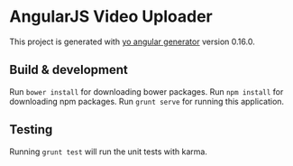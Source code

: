 # AngularJS Video Uploader

This project is generated with [yo angular generator](https://github.com/yeoman/generator-angular)
version 0.16.0.

## Build & development

Run `bower install` for downloading bower packages.
Run `npm install` for downloading npm packages.
Run `grunt serve` for running this application.

## Testing

Running `grunt test` will run the unit tests with karma.
